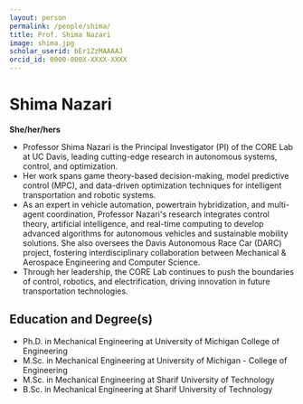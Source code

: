 ```yaml
---
layout: person
permalink: /people/shima/
title: Prof. Shima Nazari
image: shima.jpg
scholar_userid: bEr1ZzMAAAAJ
orcid_id: 0000-000X-XXXX-XXXX
---
```

# Shima Nazari
**She/her/hers**

- Professor Shima Nazari is the Principal Investigator (PI) of the CORE Lab at UC Davis, leading cutting-edge research in autonomous systems, control, and optimization.
- Her work spans game theory-based decision-making, model predictive control (MPC), and data-driven optimization techniques for intelligent transportation and robotic systems.
- As an expert in vehicle automation, powertrain hybridization, and multi-agent coordination, Professor Nazari's research integrates control theory, artificial intelligence, and real-time computing to develop advanced algorithms for autonomous vehicles and sustainable mobility solutions. She also oversees the Davis Autonomous Race Car (DARC) project, fostering interdisciplinary collaboration between Mechanical & Aerospace Engineering and Computer Science.
- Through her leadership, the CORE Lab continues to push the boundaries of control, robotics, and electrification, driving innovation in future transportation technologies.

## Education and Degree(s)
- Ph.D. in Mechanical Engineering at University of Michigan College of Engineering
- M.Sc. in Mechanical Engineering at University of Michigan - College of Engineering
- M.Sc. in Mechanical Engineering at Sharif University of Technology
- B.Sc. in Mechanical Engineering at Sharif University of Technology
